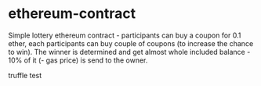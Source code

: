 # ethereum-contract

Simple lottery ethereum contract - participants can buy a coupon for 0.1 ether, each participants can buy couple of coupons (to increase the chance to win).
The winner is determined and get almost whole included balance - 10% of it (- gas price) is send to the owner.

truffle test
